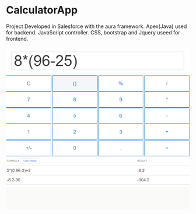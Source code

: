 # CalculatorApp
Project Developed in Salesforce with the aura framework. Apex(Java) used for backend. JavaScript controller. CSS, bootstrap and Jquery useed for frontend.
<br/>
<div style="text-align:center">
  <img src="images/calcApp.PNG?raw=true">
</div>
